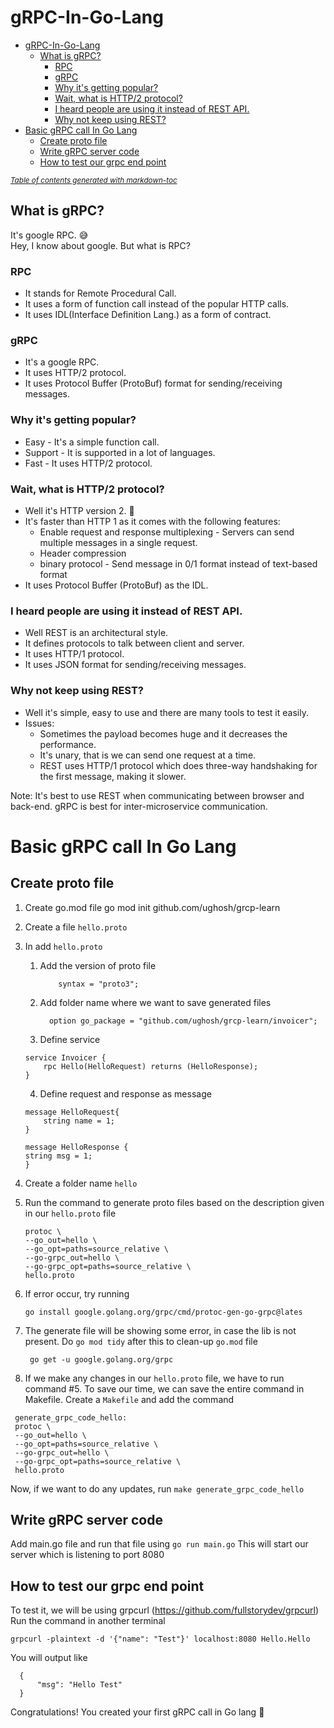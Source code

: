 # gRPC-In-Go-Lang

- [gRPC-In-Go-Lang](#grpc-in-go-lang)
  - [What is gRPC?](#what-is-grpc)
    - [RPC](#rpc)
    - [gRPC](#grpc)
    - [Why it's getting popular?](#why-its-getting-popular)
    - [Wait, what is HTTP/2 protocol?](#wait-what-is-http2-protocol)
    - [I heard people are using it instead of REST API.](#i-heard-people-are-using-it-instead-of-rest-api)
    - [Why not keep using REST?](#why-not-keep-using-rest)
- [Basic gRPC call In Go Lang](#basic-grpc-call-in-go-lang)
  - [Create proto file](#create-proto-file)
  - [Write gRPC server code](#write-grpc-server-code)
  - [How to test our grpc end point](#how-to-test-our-grpc-end-point)

<small><i><a href='http://ecotrust-canada.github.io/markdown-toc/'>Table of contents generated with markdown-toc</a></i></small>

## What is gRPC?
It's google RPC. 	:sweat_smile: </br>
Hey, I know about google. But what is RPC?
### RPC
- It stands for Remote Procedural Call.
- It uses a form of function call instead of the popular HTTP calls.
- It uses IDL(Interface Definition Lang.) as a form of contract.

### gRPC
- It's a google RPC.
- It uses HTTP/2 protocol.
- It uses Protocol Buffer (ProtoBuf) format for sending/receiving messages.

### Why it's getting popular?
- Easy - It's a simple function call.
- Support - It is supported in a lot of languages.
- Fast - It uses HTTP/2 protocol. 

### Wait, what is HTTP/2 protocol?
- Well it's HTTP version 2. :facepalm:
- It's faster than HTTP 1 as it comes with the following features:
  - Enable request and response multiplexing - Servers can send multiple messages in a single request.
  - Header compression
  - binary protocol - Send message in 0/1 format instead of text-based format
- It uses Protocol Buffer (ProtoBuf) as the IDL.

### I heard people are using it instead of REST API.
- Well REST is an architectural style.
- It defines protocols to talk between client and server.
- It uses HTTP/1 protocol.
- It uses JSON format for sending/receiving messages.

### Why not keep using REST?
- Well it's simple, easy to use and there are many tools to test it easily.
- Issues: 
  - Sometimes the payload becomes huge and it decreases the performance.
  - It's unary, that is we can send one request at a time.
  - REST uses HTTP/1 protocol which does three-way handshaking for the first message, making it slower.

Note: It's best to use REST when communicating between browser and back-end. gRPC is best for inter-microservice communication.


# Basic gRPC call In Go Lang
## Create proto file

1. Create go.mod file
   go mod init github.com/ughosh/grcp-learn

2. Create a file `hello.proto`

3. In add  `hello.proto`
   1. Add the version of proto file
        ```
            syntax = "proto3"; 
        ```
   2. Add folder name where we want to save generated files
        ```
          option go_package = "github.com/ughosh/grcp-learn/invoicer";
        ```
   3.  Define service
    ```
    service Invoicer {
        rpc Hello(HelloRequest) returns (HelloResponse);
    } 
    ```
    4. Define request and response as message
    ```
    message HelloRequest{
        string name = 1;
    }

    message HelloResponse {
    string msg = 1;
    }
    ```
 4. Create a folder name `hello`
 5. Run the command to generate proto files based on the description given in our `hello.proto` file
     ```
     protoc \
    --go_out=hello \
    --go_opt=paths=source_relative \
    --go-grpc_out=hello \
    --go-grpc_opt=paths=source_relative \
    hello.proto
    ```
 6. If error occur, try running
    ```
    go install google.golang.org/grpc/cmd/protoc-gen-go-grpc@lates
    ```
 7. The generate file will be showing some error, in case the lib is not present. Do `go mod tidy` after this to clean-up `go.mod` file
    ```
     go get -u google.golang.org/grpc
    ```
 8. If we make any changes in our `hello.proto` file, we have to run command #5. To save our time, we can save the entire command in Makefile. Create a `Makefile` and add the command
   ```
    generate_grpc_code_hello:
	protoc \
    --go_out=hello \
    --go_opt=paths=source_relative \
    --go-grpc_out=hello \
    --go-grpc_opt=paths=source_relative \
    hello.proto
   ```
   Now, if we want to do any updates, run `make generate_grpc_code_hello`

## Write gRPC server code
Add main.go file and run that file using `go run main.go`
This will start our server which is listening  to port 8080

## How to test our grpc end point
  To test it, we will be using grpcurl (https://github.com/fullstorydev/grpcurl)
  Run the command in another terminal
  ```
  grpcurl -plaintext -d '{"name": "Test"}' localhost:8080 Hello.Hello
  ```

  You will output like 
  ```
    {
        "msg": "Hello Test"
    }
  ```

Congratulations! You created your first gRPC call in Go lang :tada: 
